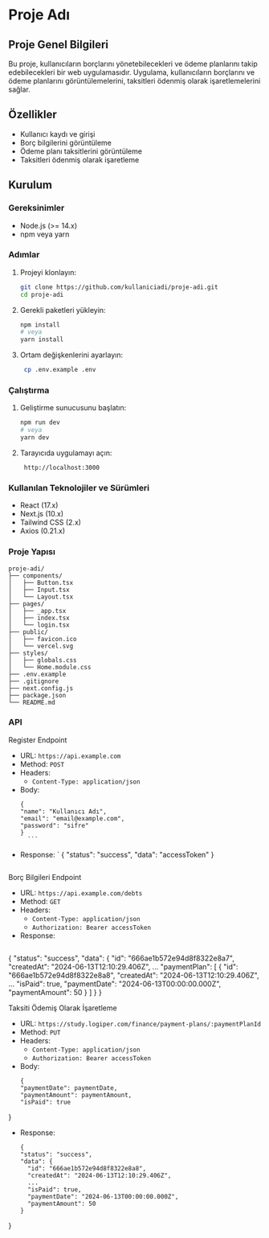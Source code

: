# Proje Adı

## Proje Genel Bilgileri

Bu proje, kullanıcıların borçlarını yönetebilecekleri ve ödeme planlarını takip edebilecekleri bir web uygulamasıdır. Uygulama, kullanıcıların borçlarını ve ödeme planlarını görüntülemelerini, taksitleri ödenmiş olarak işaretlemelerini sağlar.

## Özellikler

- Kullanıcı kaydı ve girişi
- Borç bilgilerini görüntüleme
- Ödeme planı taksitlerini görüntüleme
- Taksitleri ödenmiş olarak işaretleme

## Kurulum

### Gereksinimler

- Node.js (>= 14.x)
- npm veya yarn

### Adımlar

1. Projeyi klonlayın:

   ```sh
   git clone https://github.com/kullaniciadi/proje-adi.git
   cd proje-adi

   ```

2. Gerekli paketleri yükleyin:

   ```sh
   npm install
   # veya
   yarn install

   ```

3. Ortam değişkenlerini ayarlayın:
   ```sh
    cp .env.example .env
   ```

### Çalıştırma

1. Geliştirme sunucusunu başlatın:

   ```sh
   npm run dev
   # veya
   yarn dev

   ```

2. Tarayıcıda uygulamayı açın:
   ```
    http://localhost:3000
   ```

### Kullanılan Teknolojiler ve Sürümleri

- React (17.x)
- Next.js (10.x)
- Tailwind CSS (2.x)
- Axios (0.21.x)

### Proje Yapısı

```
proje-adi/
├── components/
│   ├── Button.tsx
│   ├── Input.tsx
│   └── Layout.tsx
├── pages/
│   ├── _app.tsx
│   ├── index.tsx
│   └── login.tsx
├── public/
│   ├── favicon.ico
│   └── vercel.svg
├── styles/
│   ├── globals.css
│   └── Home.module.css
├── .env.example
├── .gitignore
├── next.config.js
├── package.json
└── README.md
```

### API

Register Endpoint

- URL: `https://api.example.com`
- Method: `POST`
- Headers:
  - `Content-Type: application/json`
- Body:
  ````
  {
  "name": "Kullanıcı Adı",
  "email": "email@example.com",
  "password": "sifre"
  }
    ```
  ````
- Response:
  `    {
  "status": "success",
  "data": "accessToken"
}
   ```

Borç Bilgileri Endpoint

- URL: `https://api.example.com/debts`
- Method: `GET`
- Headers:
  - `Content-Type: application/json`
  - `Authorization: Bearer accessToken`
- Response:
  ```
{
  "status": "success",
  "data": {
    "id": "666ae1b572e94d8f8322e8a7",
    "createdAt": "2024-06-13T12:10:29.406Z",
    ...
    "paymentPlan": [
      {
        "id": "666ae1b572e94d8f8322e8a8",
        "createdAt": "2024-06-13T12:10:29.406Z",
        ...
        "isPaid": true,
        "paymentDate": "2024-06-13T00:00:00.000Z",
        "paymentAmount": 50
      }
    ]
  }
}

Taksiti Ödemiş Olarak İşaretleme

- URL: `https://study.logiper.com/finance/payment-plans/:paymentPlanId`
- Method: `PUT`
- Headers:
  - `Content-Type: application/json`
  - `Authorization: Bearer accessToken`
- Body:
  ```
  {
  "paymentDate": paymentDate,
  "paymentAmount": paymentAmount,
  "isPaid": true
}

- Response:
  ```
  {
  "status": "success",
  "data": {
    "id": "666ae1b572e94d8f8322e8a8",
    "createdAt": "2024-06-13T12:10:29.406Z",
    ...
    "isPaid": true,
    "paymentDate": "2024-06-13T00:00:00.000Z",
    "paymentAmount": 50
  }
}
   ```

